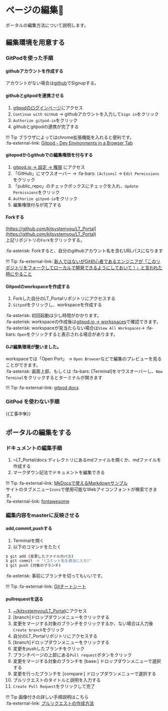 # ページの編集🎨
ポータルの編集方法について説明します。

## 編集環境を用意する
### GitPodを使った手順
#### githubアカウントを作成する
アカウントがない場合は[github](https://github.com/)でSignupする。

#### githubとgitpodを連携させる
1. [gitpodのログインページ](https://gitpod.io/login/)にアクセス
1. `Continue with GitHub` -> githubアカウントを入力して`Sign in`をクリック
1. `Authorize gitpod-io`をクリック
1. githubとgitpodの連携が完了する

!!! Tip
    ブラウザによってはchrome拡張機能を入れると便利です。<br> 
    :fa-external-link: [Gitpod - Dev Environments in a Browser Tab](https://chrome.google.com/webstore/detail/gitpod-dev-environments-i/dodmmooeoklaejobgleioelladacbeki/related?hl=ja&)

#### gitopodからgithubでの編集権限を付与する
1. [gitpod.io -> 設定 -> 権限](https://gitpod.io/integrations) にアクセス
1. 「GitHub」にマウスオーバー -> :fa-bars: `[Actions]` -> `Edit Permissions`をクリック
1. 「public_repo」のチェックボックスにチェックを入れ、`Update Permissions`をクリック
1. `Authorize gitpod-io`をクリック
1. 編集権限付与が完了する

#### Forkする
[https://github.com/kitsystemyou/LT_Portal](https://github.com/kitsystemyou/LT_Portal)<br>
上記リポジトリの`Fork`をクリックする。

:fa-asterisk: Forkすると、自分のgithubアカウント名を含むURLパスになります

!!! Tip
    :fa-external-link: [新人ではないがGit初心者であるエンジニアが「このリポジトリをフォークしてローカルで開発できるようにしておいて！」と言われた時にやること](https://qiita.com/sky0621/items/8b6e88f4327b42ade5d7)

#### Gitpodのworkspaceを作成する
1. Forkした自分のLT_Portalリポジトリにアクセスする
1. `Gitpod`をクリックし、workspaceを作成する

:fa-asterisk: 初回起動は少し時間がかかります。<br>
:fa-asterisk: workspaceの作成後は[gitpod.io -> workspaces](https://gitpod.io/workspaces)で確認できます。<br>
:fa-asterisk: workspaceが見当たらない場合は`View All Workspaces`-> :fa-bars: `Open`をクリックすると表示される場合があります。

#### GJ!編集環境が整いました。
workspaceでは「Open Port」 -> `Open Browser`などで編集のプレビューを見ることができます。<br>
:fa-asterisk: 画面上部、もしくは :fa-bars: [Terminal]をマウスオーバーし、`New Terminal`をクリックするとターミナルが開きます<br>

!!! Tip
    :fa-external-link: [gitpod docs](https://www.gitpod.io/docs/)

### GitPod を使わない手順
{{工事中🛠️}}


## ポータルの編集をする
### ドキュメントの編集手順
1. ~LT_Portal/docs ディレクトリにあるmdファイルを開くか、mdファイルを作成する
1. マークダウン記法でドキュメントを編集できる

!!! Tip
    :fa-external-link: [MkDocsで使えるMarkdownサンプル](https://caldia.tuzikaze.com/mkdocs/markdown-sample/)<br>
    サイトのタブメニュー`Icons`で使用可能なWebアイコンフォントが検索できます。<br>
    :fa-external-link: [fontawesome](https://fontawesome.com/v4.7.0/)<br>

### 編集内容をmasterに反映させる
#### add,commit,pushする
1. Terminalを開く
1. 以下のコマンドをたたく
```sh
$ git add (変更したファイルのパス)
$ git commit -m "(コミット名を適当に入力)"
$ git push (対象のブランチ)
```
:fa-asterisk: 事前にブランチを切ってもいいです。


!!! Tip
    :fa-external-link: [Gitチートシート](https://qiita.com/ktarow/items/1d8c8ae698a88b1d6f0f)

#### pullrequestを送る
1. [~/kitsystemyou/LT_Portal](https://github.com/kitsystemyou/LT_Portal)にアクセス
1. [branch]ドロップダウンメニューをクリックする
1. 変更をマージする対象のブランチをクリックするか、ない場合は入力後`Create branch`をクリック
1. 自分のLT_Portalリポジトリにアクセスする
1. [branch]ドロップダウンメニューをクリックする
1. 変更をpushしたブランチをクリック
1. ブランチページの上部にある`Pull request`ボタンをクリック
1. 変更をマージする対象のブランチを [base:] ドロップダウンメニューで選択する
1. 変更を行ったブランチを [compare:] ドロップダウンメニューで選択する
1. プルリクエストのタイトルと説明を入力する
1. `Create Pull Request`をクリックして完了

!!! Tip
    画像付きの詳しい手順説明はこちら<br>
    :fa-external-link: [プルリクエストの作成方法](https://docs.github.com/ja/github/collaborating-with-issues-and-pull-requests/creating-a-pull-request)